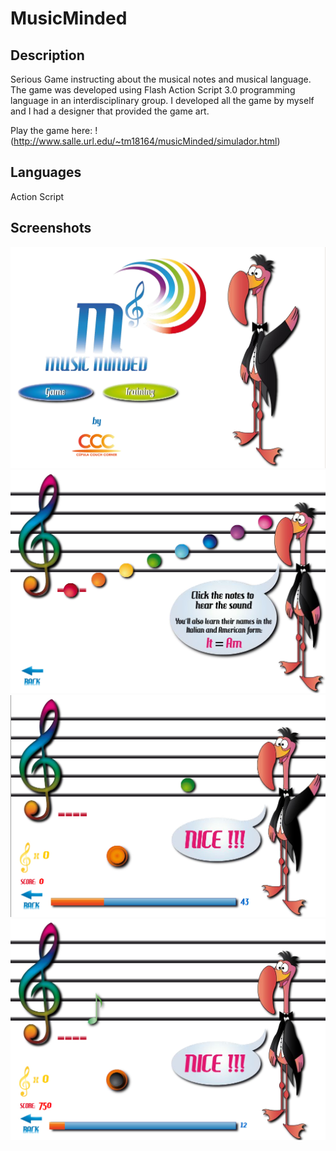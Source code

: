 # MusicMinded

## Description

Serious Game instructing about the musical notes and musical language.
The game was developed using Flash Action Script 3.0 programming language in
an interdisciplinary group. I developed all the game by myself and I had a designer that provided
the game art.

Play the game here: !(http://www.salle.url.edu/~tm18164/musicMinded/simulador.html)

## Languages

Action Script

## Screenshots

![alt tag](https://github.com/enricmacias/MusicMinded/blob/master/Screenshots/image01.jpg)
![alt tag](https://github.com/enricmacias/MusicMinded/blob/master/Screenshots/image02.jpg)
![alt tag](https://github.com/enricmacias/MusicMinded/blob/master/Screenshots/image03.jpg)
![alt tag](https://github.com/enricmacias/MusicMinded/blob/master/Screenshots/image04.jpg)

